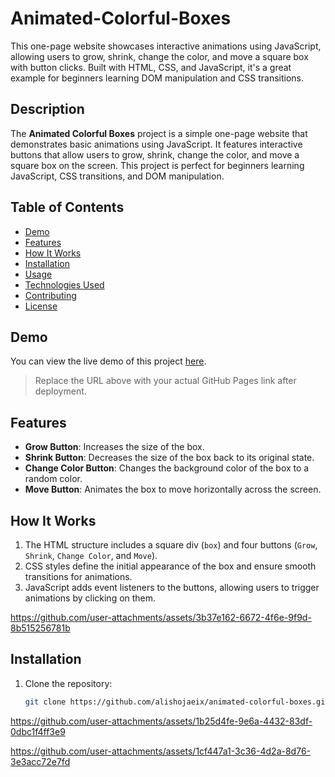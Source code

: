 # Animated-Colorful-Boxes
This one-page website showcases interactive animations using JavaScript, allowing users to grow, shrink, change the color, and move a square box with button clicks. Built with HTML, CSS, and JavaScript, it's a great example for beginners learning DOM manipulation and CSS transitions.

## Description

The **Animated Colorful Boxes** project is a simple one-page website that demonstrates basic animations using JavaScript. It features interactive buttons that allow users to grow, shrink, change the color, and move a square box on the screen. This project is perfect for beginners learning JavaScript, CSS transitions, and DOM manipulation.

## Table of Contents

- [Demo](#demo)
- [Features](#features)
- [How It Works](#how-it-works)
- [Installation](#installation)
- [Usage](#usage)
- [Technologies Used](#technologies-used)
- [Contributing](#contributing)
- [License](#license)

## Demo

You can view the live demo of this project [here](https://github.com/alishojaeix/animated-colorful-boxes).

> Replace the URL above with your actual GitHub Pages link after deployment.

## Features

- **Grow Button**: Increases the size of the box.
- **Shrink Button**: Decreases the size of the box back to its original state.
- **Change Color Button**: Changes the background color of the box to a random color.
- **Move Button**: Animates the box to move horizontally across the screen.

## How It Works

1. The HTML structure includes a square div (`box`) and four buttons (`Grow`, `Shrink`, `Change Color`, and `Move`).
2. CSS styles define the initial appearance of the box and ensure smooth transitions for animations.
3. JavaScript adds event listeners to the buttons, allowing users to trigger animations by clicking on them.

https://github.com/user-attachments/assets/3b37e162-6672-4f6e-9f9d-8b515256781b



## Installation

1. Clone the repository:

   ```bash
   git clone https://github.com/alishojaeix/animated-colorful-boxes.git


https://github.com/user-attachments/assets/1b25d4fe-9e6a-4432-83df-0dbc1f4ff3e9



https://github.com/user-attachments/assets/1cf447a1-3c36-4d2a-8d76-3e3acc72e7fd

